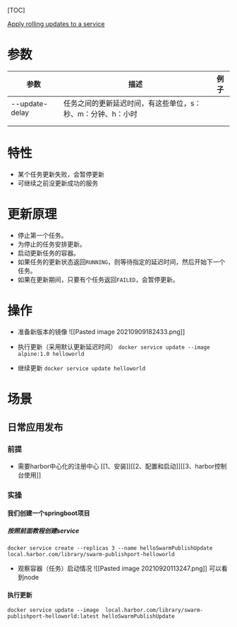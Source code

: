 [TOC]

[Apply rolling updates to a service](https://docs.docker.com/engine/swarm/swarm-tutorial/rolling-update/)

# 参数
| 参数 | 描述                                                        | 例子 |
| ---- | ----------------------------------------------------------- | ---- |
|--update-delay | 任务之间的更新延迟时间，有这些单位，s：秒、m：分钟、h：小时 |      |
|      |                                                             |      |
|      |                                                             |      |

# 特性
* 某个任务更新失败，会暂停更新
* 可继续之前没更新成功的服务

# 更新原理
-   停止第一个任务。
-   为停止的任务安排更新。
-   启动更新任务的容器。
-   如果任务的更新状态返回`RUNNING`，则等待指定的延迟时间，然后开始下一个任务。
-   如果在更新期间，只要有个任务返回`FAILED`，会暂停更新。

# 操作
* 准备新版本的镜像
![[Pasted image 20210909182433.png]]

* 执行更新（采用默认更新延迟时间）
`docker service update --image alpine:1.0 helloworld`

* 继续更新
`docker service update helloworld`


# 场景
## 日常应用发布
### 前提
* 需要harbor中心化的注册中心
[[1、安装]][[2、配置和启动]][[3、harbor控制台使用]]

### 实操

#### 我们创建一个springboot项目

##### 按照前面教程创建service
`docker service create --replicas 3 --name helloSwarmPublishUpdate local.harbor.com/library/swarm-publishport-helloworld`

* 观察容器（任务）启动情况
![[Pasted image 20210920113247.png]]
可以看到node

#### 执行更新
`docker service update --image  local.harbor.com/library/swarm-publishport-helloworld:latest helloSwarmPublishUpdate`
